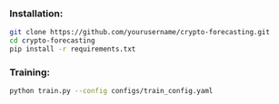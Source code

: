 ### Installation:
```bash
git clone https://github.com/yourusername/crypto-forecasting.git
cd crypto-forecasting
pip install -r requirements.txt
```
### Training:
```bash
python train.py --config configs/train_config.yaml
```
